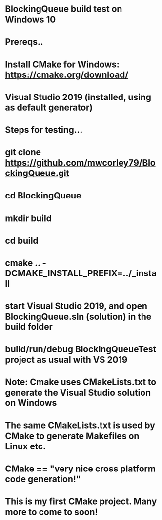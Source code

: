 # BlockingQueue build test on Windows 10
# Prereqs.. 
# Install CMake for Windows: https://cmake.org/download/   
# Visual Studio 2019 (installed, using as default generator)
# Steps for testing...
# git clone https://github.com/mwcorley79/BlockingQueue.git
# cd BlockingQueue
# mkdir build
# cd build
# cmake .. -DCMAKE_INSTALL_PREFIX=../_install  
# start Visual Studio 2019, and open BlockingQueue.sln (solution) in the build folder  
# build/run/debug BlockingQueueTest project as usual with VS 2019  
# Note: Cmake uses CMakeLists.txt to generate the Visual Studio solution on Windows
#      The same CMakeLists.txt is used by CMake to generate Makefiles on Linux etc.
# CMake == "very nice cross platform code generation!"
# This is my first CMake project. Many more to come to soon! 

